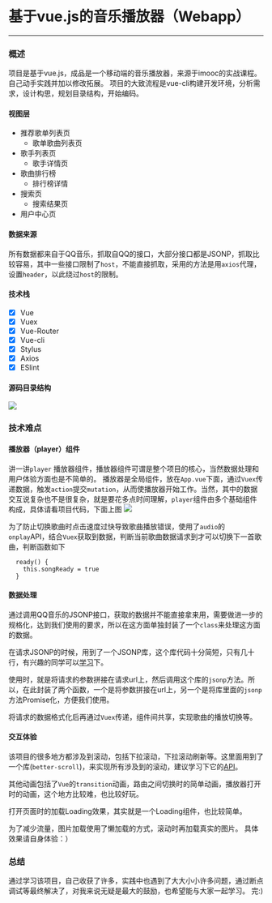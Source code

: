 # 基于vue.js的音乐播放器（Webapp）

--------
### 概述
项目是基于vue.js，成品是一个移动端的音乐播放器，来源于imooc的实战课程。自己动手实践并加以修改拓展。
项目的大致流程是vue-cli构建开发环境，分析需求，设计构思，规划目录结构，开始编码。
#### 视图层
> 
* 推荐歌单列表页
  * 歌单歌曲列表页
* 歌手列表页
  * 歌手详情页
* 歌曲排行榜
  * 排行榜详情
* 搜索页
  * 搜索结果页
* 用户中心页

#### 数据来源
所有数据都来自于QQ音乐，抓取自QQ的接口，大部分接口都是JSONP，抓取比较容易，其中一些接口限制了`host`，不能直接抓取，采用的方法是用`axios`代理，设置`header`，以此绕过`host`的限制。

#### 技术栈
> 
* [x] Vue
* [x] Vuex
* [x] Vue-Router
* [x] Vue-cli
* [x] Stylus
* [x] Axios
* [x] ESlint

#### 源码目录结构
![](https://oc1gyfe6q.qnssl.com/17-7-27/71529472.jpg)

### 技术难点

#### 播放器（player）组件
讲一讲`player` 播放器组件，播放器组件可谓是整个项目的核心，当然数据处理和用户体验方面也是不简单的。
播放器是全局组件，放在`App.vue`下面，通过`Vuex`传递数据，触发`action`提交`mutation`，从而使播放器开始工作。当然，其中的数据交互说复杂也不是很复杂，就是要花多点时间理解，`player`组件由多个基础组件构成，具体请看项目代码，下面上图
![](https://oc1gyfe6q.qnssl.com/17-7-28/75828095.jpg)

为了防止切换歌曲时点击速度过快导致歌曲播放错误，使用了`audio`的`onplay`API，结合`Vuex`获取到数据，判断当前歌曲数据请求到才可以切换下一首歌曲，判断函数如下

```
  ready() {
    this.songReady = true
  }
```

#### 数据处理
通过调用QQ音乐的JSONP接口，获取的数据并不能直接拿来用，需要做进一步的规格化，达到我们使用的要求，所以在这方面单独封装了一个`class`来处理这方面的数据。

在请求JSONP的时候，用到了一个JSONP库，这个库代码十分简短，只有几十行，有兴趣的同学可以[学习](https://github.com/webmodules/jsonp)下。

使用时，就是将请求的参数拼接在请求url上，然后调用这个库的`jsonp`方法。所以，在此封装了两个函数，一个是将参数拼接在url上，另一个是将库里面的`jsonp`方法Promise化，方便我们使用。

将请求的数据格式化后再通过`Vuex`传递，组件间共享，实现歌曲的播放切换等。

#### 交互体验
该项目的很多地方都涉及到滚动，包括下拉滚动，下拉滚动刷新等。这里面用到了一个库(`better-scroll`)，来实现所有涉及到的滚动，建议学习下它的[API](https://github.com/ustbhuangyi/better-scroll)。

其他动画包括了`Vue`的`transition`动画，路由之间切换时的简单动画，播放器打开时的动画，这个地方比较难，也比较好玩。

打开页面时的加载Loading效果，其实就是一个Loading组件，也比较简单。

为了减少流量，图片加载使用了懒加载的方式，滚动时再加载真实的图片。
具体效果请自身体验：）

### 总结
通过学习该项目，自己收获了许多，实践中也遇到了大大小小许多问题，通过断点调试等最终解决了，对我来说无疑是最大的鼓励，也希望能与大家一起学习。
完:)
